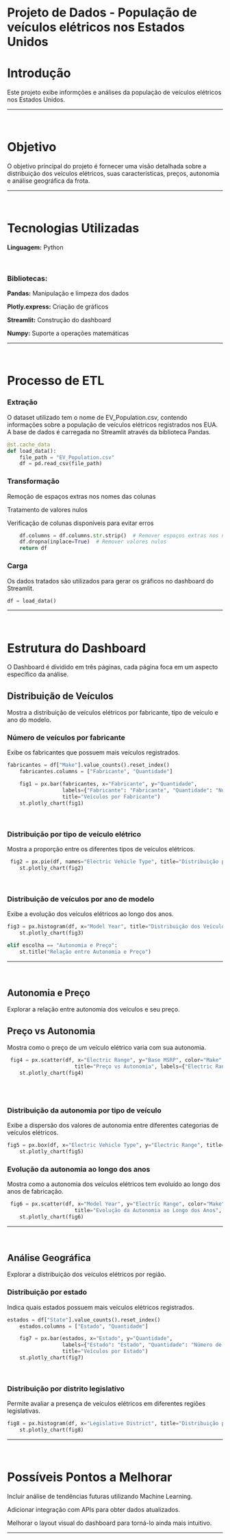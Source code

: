 <h1>Projeto de Dados - População de veículos elétricos nos Estados Unidos</h1>

<h1>Introdução</h1>

Este projeto exibe informções e análises da população de veículos elétricos nos Estados Unidos.

<hr>
<br>

<h1>Objetivo</h1>

O objetivo principal do projeto é fornecer uma visão detalhada sobre a distribuição dos veículos elétricos, suas características, preços, autonomia e análise geográfica da frota.

<hr>
<br>

<h1>Tecnologias Utilizadas</h1>

<b>Linguagem:</b> Python

<br>

<h3><b>Bibliotecas:</b></h3>

<b>Pandas:</b> Manipulação e limpeza dos dados

<b>Plotly.express:</b> Criação de gráficos 

<b>Streamlit:</b> Construção do dashboard 

<b>Numpy:</b> Suporte a operações matemáticas

<hr>
<br>

<h1>Processo de ETL</h1>

<h3><b>Extração</b></h3>

O dataset utilizado tem o nome de EV_Population.csv, contendo informações sobre a população de veículos elétricos registrados nos EUA. A base de dados é carregada no Streamlit através da biblioteca Pandas.

```python
@st.cache_data
def load_data():
    file_path = "EV_Population.csv"
    df = pd.read_csv(file_path)
```

<h3><b>Transformação</b></h3>

Remoção de espaços extras nos nomes das colunas

Tratamento de valores nulos

Verificação de colunas disponíveis para evitar erros

```python
    df.columns = df.columns.str.strip()  # Remover espaços extras nos nomes das colunas
    df.dropna(inplace=True)  # Remover valores nulos
    return df
```

<h3><b>Carga</b></h3>

Os dados tratados são utilizados para gerar os gráficos no dashboard do Streamlit.

```python
df = load_data()
```

<hr>
<br>

<h1>Estrutura do Dashboard</h1>

O Dashboard é dividido em três páginas, cada página foca em um aspecto específico da análise.

<h2><b>Distribuição de Veículos</b></h2>

Mostra a distribuição de veículos elétricos por fabricante, tipo de veículo e ano do modelo.

<h3><b>Número de veículos por fabricante</h3></b>
Exibe os fabricantes que possuem mais veículos registrados.

```python
fabricantes = df["Make"].value_counts().reset_index()
    fabricantes.columns = ["Fabricante", "Quantidade"]

    fig1 = px.bar(fabricantes, x="Fabricante", y="Quantidade",
                  labels={"Fabricante": "Fabricante", "Quantidade": "Número de Veículos"},
                  title="Veículos por Fabricante")
    st.plotly_chart(fig1)
```

<br>

<h3><b>Distribuição por tipo de veículo elétrico</h3></b>
Mostra a proporção entre os diferentes tipos de veículos elétricos.

```python
 fig2 = px.pie(df, names="Electric Vehicle Type", title="Distribuição por Tipo de Veículo Elétrico")
    st.plotly_chart(fig2)
```

<br>

<h3><b>Distribuição de veículos por ano de modelo</b></h3>
Exibe a evolução dos veículos elétricos ao longo dos anos.

```python
fig3 = px.histogram(df, x="Model Year", title="Distribuição dos Veículos por Ano de Modelo")
    st.plotly_chart(fig3)

elif escolha == "Autonomia e Preço":
    st.title("Relação entre Autonomia e Preço")
```

<hr>
<br>

<h2><b>Autonomia e Preço</b></h2>
Explorar a relação entre autonomia dos veículos e seu preço.

<h2><b>Preço vs Autonomia</b></h2>
Mostra como o preço de um veículo elétrico varia com sua autonomia.

```python
 fig4 = px.scatter(df, x="Electric Range", y="Base MSRP", color="Make",
                      title="Preço vs Autonomia", labels={"Electric Range": "Autonomia (milhas)", "Base MSRP": "Preço ($)"})
    st.plotly_chart(fig4)
    
```

<br>

<h3><b>Distribuição da autonomia por tipo de veículo</b></h3>
Exibe a dispersão dos valores de autonomia entre diferentes categorias de veículos elétricos.

```python
fig5 = px.box(df, x="Electric Vehicle Type", y="Electric Range", title="Distribuição da Autonomia por Tipo de Veículo")
    st.plotly_chart(fig5)
```

<h3><b>Evolução da autonomia ao longo dos anos</b></h3>
Mostra como a autonomia dos veículos elétricos tem evoluído ao longo dos anos de fabricação.

```python
 fig6 = px.scatter(df, x="Model Year", y="Electric Range", color="Make",
                      title="Evolução da Autonomia ao Longo dos Anos", labels={"Model Year": "Ano do Modelo", "Electric Range": "Autonomia (milhas)"})
    st.plotly_chart(fig6)
```

<hr>
<br>

<h2><b>Análise Geográfica</b></h2>
Explorar a distribuição dos veículos elétricos por região.

<h3><b>Distribuição por estado</b></h3>
Indica quais estados possuem mais veículos elétricos registrados.

```python
estados = df["State"].value_counts().reset_index()
    estados.columns = ["Estado", "Quantidade"]

    fig7 = px.bar(estados, x="Estado", y="Quantidade",
                  labels={"Estado": "Estado", "Quantidade": "Número de Veículos"},
                  title="Veículos por Estado")
    st.plotly_chart(fig7)
```

<br>

<h3><b>Distribuição por distrito legislativo</b></h3>
Permite avaliar a presença de veículos elétricos em diferentes regiões legislativas.

```python
fig8 = px.histogram(df, x="Legislative District", title="Distribuição por Distrito Legislativo")
    st.plotly_chart(fig8)   
```

<hr>
<br>

<h1>Possíveis Pontos a Melhorar</h1>

Incluir análise de tendências futuras utilizando Machine Learning.

Adicionar integração com APIs para obter dados atualizados.

Melhorar o layout visual do dashboard para torná-lo ainda mais intuitivo.

<hr>
